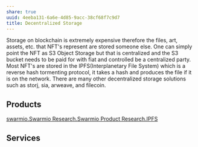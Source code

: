 ```yaml
---
share: true
uuid: 4eeba131-6a6e-4d85-9acc-38cf68f7c9d7
title: Decentralized Storage
---
```

Storage on blockchain is extremely expensive therefore the files, art,
assets, etc. that NFT's represent are stored someone else. One can
simply point the NFT as S3 Object Storage but that is centralized and
the S3 bucket needs to be paid for with fiat and controlled be a
centralized party. Most NFT's are stored in the IPFS(Interplanetary File
System) which is a reverse hash tormenting protocol, it takes a hash and
produces the file if it is on the network. There are many other
decentralized storage solutions such as storj, sia, arweave, and
filecoin.

## Products

[swarmio.Swarmio Research.Swarmio Product Research.IPFS](/IPFS)

## Services